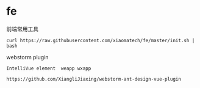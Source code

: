 # fe

前端常用工具

```
curl https://raw.githubusercontent.com/xiaomatech/fe/master/init.sh | bash 
```

webstorm plugin

```
IntelliVue element  weapp wxapp 

https://github.com/XiangliJiaxing/webstorm-ant-design-vue-plugin
```
